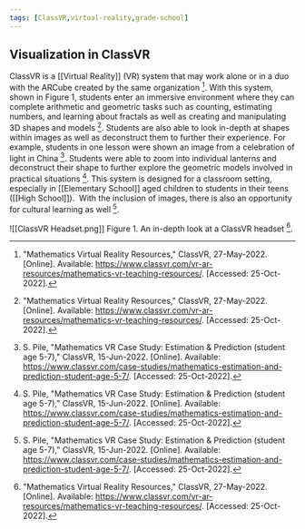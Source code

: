 ```yaml
---
tags: [ClassVR,virtual-reality,grade-school]
---
```


## Visualization in ClassVR

ClassVR is a [[Virtual Reality]] (VR) system that may work alone or in a duo with the ARCube created by the same organization [^1]. With this system, shown in Figure 1, students enter an immersive environment where they can complete arithmetic and geometric tasks such as counting, estimating numbers, and learning about fractals as well as creating and manipulating 3D shapes and models [^1]. Students are also able to look in-depth at shapes within images as well as deconstruct them to further their experience. For example, students in one lesson were shown an image from a celebration of light in China [^2]. Students were able to zoom into individual lanterns and deconstruct their shape to further explore the geometric models involved in practical situations [^2]. This system is designed for a classroom setting, especially in [[Elementary School]] aged children to students in their teens ([[High School]]).  With the inclusion of images, there is also an opportunity for cultural learning as well [^2].

![[ClassVR Headset.png]]
Figure 1.  An in-depth look at a ClassVR headset [^1].

[^1]: "Mathematics Virtual Reality Resources," ClassVR, 27-May-2022. \[Online\]. Available: https://www.classvr.com/vr-ar-resources/mathematics-vr-teaching-resources/. \[Accessed: 25-Oct-2022\].
[^2]: S. Pile, "Mathematics VR Case Study: Estimation & Prediction (student age 5-7)," ClassVR, 15-Jun-2022. \[Online\]. Available: https://www.classvr.com/case-studies/mathematics-estimation-and-prediction-student-age-5-7/. \[Accessed: 25-Oct-2022\].